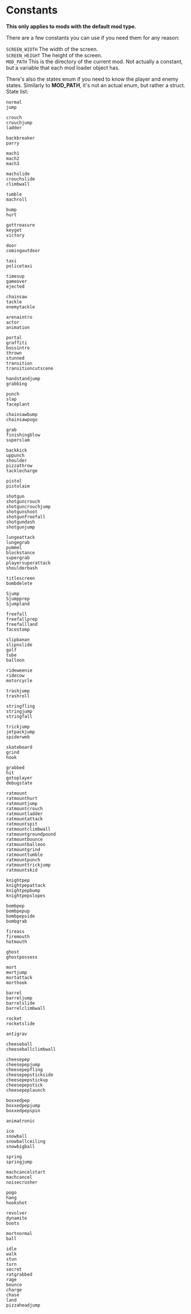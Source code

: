 # Constants

**This only applies to mods with the default mod type.**

There are a few constants you can use if you need them for any reason:

```SCREEN_WIDTH``` The width of the screen.  
```SCREEN_HEIGHT``` The height of the screen.  
```MOD_PATH``` This is the directory of the current mod. Not actually a constant, but a variable that each mod loader object has.  

There's also the states enum if you need to know the player and enemy states. Similarly to **MOD_PATH**, it's not an actual enum, but rather a struct.  
State list:
```
normal
jump

crouch
crouchjump
ladder

backbreaker
parry

mach1
mach2
mach3

machslide
crouchslide
climbwall

tumble
machroll

bump
hurt

gottreasure
keyget
victory

door
comingoutdoor

taxi
policetaxi

timesup
gameover
ejected

chainsaw
tackle
enemytackle

arenaintro
actor
animation

portal
graffiti
bossintro
thrown
stunned
transition
transitioncutscene

handstandjump
grabbing

punch
slap
faceplant

chainsawbump
chainsawpogo

grab
finishingblow
superslam

backkick
uppunch
shoulder
pizzathrow
tacklecharge

pistol
pistolaim

shotgun
shotguncrouch
shotguncrouchjump
shotgunshoot
shotgunfreefall
shotgundash
shotgunjump

lungeattack
lungegrab
pummel
blockstance
supergrab
playersuperattack
shoulderbash

titlescreen
bombdelete

Sjump
Sjumpprep
Sjumpland

freefall
freefallprep
freefallland
facestomp

slipbanan
slipnslide
golf
tube
balloon

rideweenie
ridecow
motorcycle

trashjump
trashroll

stringfling
stringjump
stringfall

trickjump
jetpackjump
spiderweb

skateboard
grind
hook

grabbed
hit
gotoplayer
debugstate

ratmount
ratmounthurt
ratmountjump
ratmountcrouch
ratmountladder
ratmountattack
ratmountspit
ratmountclimbwall
ratmountgroundpound
ratmountbounce
ratmountballoon
ratmountgrind
ratmounttumble
ratmountpunch
ratmounttrickjump
ratmountskid

knightpep
knightpepattack
knightpepbump
knightpepslopes

bombpep
bombpepup
bombpepside
bombgrab

fireass
firemouth
hotmouth

ghost
ghostpossess

mort
mortjump
mortattack
morthook

barrel
barreljump
barrelslide
barrelclimbwall

rocket
rocketslide

antigrav

cheeseball
cheeseballclimbwall

cheesepep
cheesepepjump
cheesepepfling
cheesepepstickside
cheesepepstickup
cheesepepstick
cheesepeplaunch

boxxedpep
boxxedpepjump
boxxedpepspin

animatronic

ice
snowball
snowballceiling
snowbigball

spring
springjump

machcancelstart
machcancel
noisecrusher

pogo
hang
hookshot

revolver
dynamite
boots

mortnormal
ball

idle
walk
stun
turn
secret
ratgrabbed
rage
bounce
charge
chase
land
pizzaheadjump
```